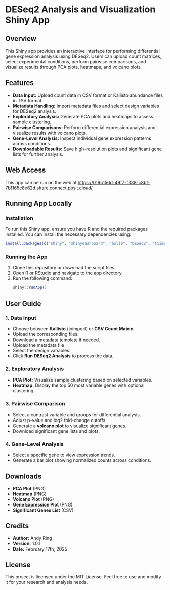 # DESeq2 Analysis and Visualization Shiny App

## Overview
This Shiny app provides an interactive interface for performing differential gene expression analysis using DESeq2. Users can upload count matrices, select experimental conditions, perform pairwise comparisons, and visualize results through PCA plots, heatmaps, and volcano plots.

## Features
- **Data Input:** Upload count data in CSV format or Kallisto abundance files in TSV format.
- **Metadata Handling:** Import metadata files and select design variables for DESeq2 analysis.
- **Exploratory Analysis:** Generate PCA plots and heatmaps to assess sample clustering.
- **Pairwise Comparisons:** Perform differential expression analysis and visualize results with volcano plots.
- **Gene-Level Analysis:** Inspect individual gene expression patterns across conditions.
- **Downloadable Results:** Save high-resolution plots and significant gene lists for further analysis.

## Web Access
This app can be run on the web at https://0195156d-49f7-f338-c8bf-7b1165e8e62d.share.connect.posit.cloud/

## Running App Locally
### Installation
To run this Shiny app, ensure you have R and the required packages installed. You can install the necessary dependencies using:
```r
install.packages(c("shiny", "shinydashboard", "bslib", "DESeq2", "tximport", "ggplot2", "pheatmap", "ggrepel", "matrixStats", "EnhancedVolcano", "org.Hs.eg.db", "dplyr", "rlang"))
```

### Running the App
1. Clone this repository or download the script files.
2. Open R or RStudio and navigate to the app directory.
3. Run the following command:
   ```r
   shiny::runApp()
   ```

## User Guide
### 1. Data Input
- Choose between **Kallisto** (tximport) or **CSV Count Matrix**.
- Upload the corresponding files.
- Download a metadata template if needed.
- Upload the metadata file
- Select the design variables.
- Click **Run DESeq2 Analysis** to process the data.

### 2. Exploratory Analysis
- **PCA Plot:** Visualize sample clustering based on selected variables.
- **Heatmap:** Display the top 50 most variable genes with optional clustering.

### 3. Pairwise Comparison
- Select a contrast variable and groups for differential analysis.
- Adjust p-value and log2 fold-change cutoffs.
- Generate a **volcano plot** to visualize significant genes.
- Download significant gene lists and plots.

### 4. Gene-Level Analysis
- Select a specific gene to view expression trends.
- Generate a bar plot showing normalized counts across conditions.

## Downloads
- **PCA Plot** (PNG)
- **Heatmap** (PNG)
- **Volcano Plot** (PNG)
- **Gene Expression Plot** (PNG)
- **Significant Genes List** (CSV)

## Credits
- **Author:** Andy Ring
- **Version:** 1.0.1
- **Date:** February 17th, 2025

## License
This project is licensed under the MIT License. Feel free to use and modify it for your research and analysis needs.

